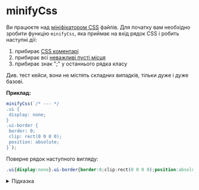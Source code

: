 # minifyCss

Ви працюєте над [мініфікатором CSS](https://en.wikipedia.org/wiki/Minification_(programming)) файлів. Для початку вам необхідно зробити функцію `minifyCss`, яка приймає на вхід рядок CSS і робить наступні дії:

1. прибирає [CSS коментарі](https://developer.mozilla.org/en-US/docs/Web/CSS/Comments)
1. прибирає всі [неважливі пусті місця](https://developer.mozilla.org/en-US/docs/Learn/Getting_started_with_the_web/CSS_basics#anatomy_of_a_css_ruleset)
1. прибирає знак ";" у останнього рядка класу

Див. тест кейси, вони не містять складних випадків, тільки дуже і дуже базові.

**Приклад:**

```js
minifyCss(`/* --- */
.ui {
 display: none;
}
.ui-border {
 border: 0;
 clip: rect(0 0 0 0);
 position: absolute;
}`);
```

Поверне рядок наступного вигляду:

```css
.ui{display:none}.ui-border{border:0;clip:rect(0 0 0 0);position:absolute}
```

<details>
  <summary>Підказка</summary>

---

  1. Зверніть увагу на метод [replaceAll](https://developer.mozilla.org/en-US/docs/Web/JavaScript/Reference/Global_Objects/String/replaceAll)
  1. Вам може знадобитись ["Regular expression syntax cheatsheet"](https://developer.mozilla.org/en-US/docs/Web/JavaScript/Guide/Regular_Expressions/Cheatsheet)
  1. Для виконання пункту 2 (прибрати незначущі пусті місця), достатньо прибрати наступні пропуски:
      - перед знаком "{" та після нього
      - після ":"
      - після символу ";"
      - перед знаком "}" та після нього

</details>
